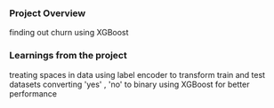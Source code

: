 ### Project Overview

 finding out churn using XGBoost


### Learnings from the project

 treating spaces in data
using label encoder to transform train and test datasets
converting 'yes' , 'no' to binary
using XGBoost for better performance


